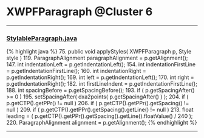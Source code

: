 # XWPFParagraph @Cluster 6

***

### [StylableParagraph.java](https://searchcode.com/codesearch/view/12208714/)
{% highlight java %}
75. public void applyStyles( XWPFParagraph p, Style style )
119.     ParagraphAlignment paragraphAlignment = p.getAlignment();
147.     int indentationLeft = p.getIndentationLeft();
154.     int indentationFirstLine = p.getIndentationFirstLine();
160.     int indentationRight = p.getIndentationRight();
169.     int left = p.getIndentationLeft();
170.     int right = p.getIndentationRight();
182.     int firstLineIndent = p.getIndentationFirstLine();
188.     int spacingBefore = p.getSpacingBefore();
193.     if ( p.getSpacingAfter() >= 0 )
195.         setSpacingAfter( dxa2points( p.getSpacingAfter() ) );
204.     if ( p.getCTP().getPPr() != null )
206.         if ( p.getCTP().getPPr().getSpacing() != null )
209.             if ( p.getCTP().getPPr().getSpacing().getLine() != null )
213.                 float leading = ( p.getCTP().getPPr().getSpacing().getLine().floatValue() / 240 );
220.     ParagraphAlignment alignment = p.getAlignment();
{% endhighlight %}

***

